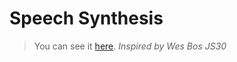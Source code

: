 # Speech Synthesis

> You can see it [here](https://karolinedealencar.github.io/speech-synthesis/).
> *Inspired by Wes Bos JS30*
